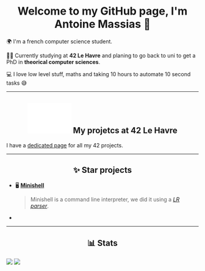 <h1 align=center> Welcome to my GitHub page, I'm Antoine Massias 👋 </h1>

🌍 I'm a french computer science student.

🧑‍🎓 Currently studying at **42 Le Havre** and planing to go back to uni to get a PhD
in **theorical computer sciences**.

💻 I love low level stuff, maths and taking 10 hours to automate 10 second tasks
😅

---

<h2 align=center> <img src="./42logo.svg" /> My projetcs at 42 Le Havre </h2>

I have a [dedicated page](https://www.github.com/42-amassias) for all my 42 projects.


---

<h2 align="center"> ✨ Star projects </h2>

- 🖥️ [**Minishell**](https://www.github.com/lailouezzz/minishell)
	> Minishell is a command line interpreter, we did it using a [*LR parser*](https://en.wikipedia.org/wiki/LR_parser).

- 

---

<h2 align="center"> 📊 Stats </h2>

<img align=center src="https://github-readme-stats.vercel.app/api/top-langs/?username=Dyamen1411&theme=blueberry&hide_border=true&layout=compact" />

<img align=center src="https://github-readme-stats.vercel.app/api?username=Dyamen1411&show_icons=true&theme=blueberry&hide_border=true&layout=compact" />